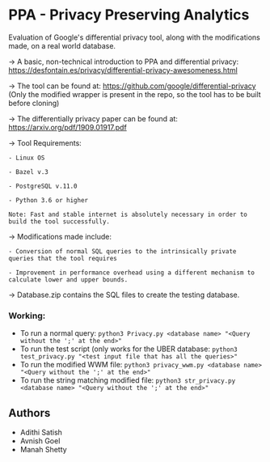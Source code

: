 # PPA - Privacy Preserving Analytics
Evaluation of Google's differential privacy tool, along with the modifications made, on a real world database.

-> A basic, non-technical introduction to PPA and differential privacy: https://desfontain.es/privacy/differential-privacy-awesomeness.html

-> The tool can be found at: https://github.com/google/differential-privacy
(Only the modified wrapper is present in the repo, so the tool has to be built before cloning)

-> The differentially privacy paper can be found at:  https://arxiv.org/pdf/1909.01917.pdf

-> Tool Requirements: 

    - Linux OS

    - Bazel v.3
    
    - PostgreSQL v.11.0
    
    - Python 3.6 or higher

    Note: Fast and stable internet is absolutely necessary in order to build the tool successfully. 

-> Modifications made include:

    - Conversion of normal SQL queries to the intrinsically private queries that the tool requires
    
    - Improvement in performance overhead using a different mechanism to calculate lower and upper bounds.

-> Database.zip contains the SQL files to create the testing database.

### Working:
- To run a normal query:
    ```python3 Privacy.py <database name> "<Query without the ';' at the end>"```
- To run the test script (only works for the UBER database:
    ```python3 test_privacy.py "<test input file that has all the queries>"```
- To run the modified WWM file:
    ```python3 privacy_wwm.py <database name> "<Query without the ';' at the end>"```
- To run the string matching modified file:
    ```python3 str_privacy.py <database name> "<Query without the ';' at the end>"```

## Authors
- Adithi Satish
- Avnish Goel
- Manah Shetty
